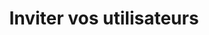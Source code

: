 ---
title: Inviter vos utilisateurs
layout: layouts/page-productor.njk
order: 2
tags:
 - productor
---